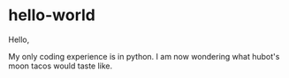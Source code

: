 # hello-world
Hello,

My only coding experience is in python. 
I am now wondering what hubot's moon tacos would taste like. 
